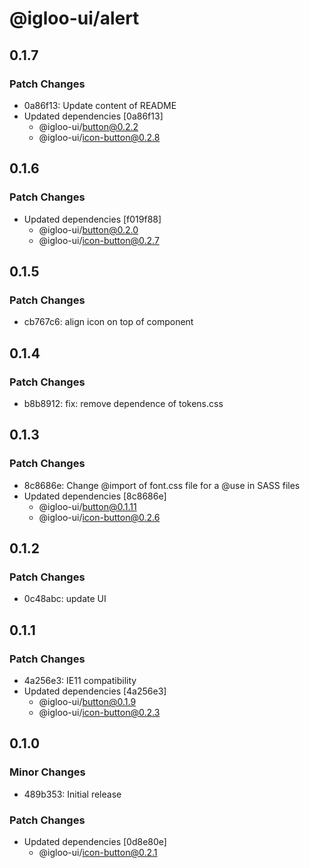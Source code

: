 # @igloo-ui/alert

## 0.1.7

### Patch Changes

- 0a86f13: Update content of README
- Updated dependencies [0a86f13]
  - @igloo-ui/button@0.2.2
  - @igloo-ui/icon-button@0.2.8

## 0.1.6

### Patch Changes

- Updated dependencies [f019f88]
  - @igloo-ui/button@0.2.0
  - @igloo-ui/icon-button@0.2.7

## 0.1.5

### Patch Changes

- cb767c6: align icon on top of component

## 0.1.4

### Patch Changes

- b8b8912: fix: remove dependence of tokens.css

## 0.1.3

### Patch Changes

- 8c8686e: Change @import of font.css file for a @use in SASS files
- Updated dependencies [8c8686e]
  - @igloo-ui/button@0.1.11
  - @igloo-ui/icon-button@0.2.6

## 0.1.2

### Patch Changes

- 0c48abc: update UI

## 0.1.1

### Patch Changes

- 4a256e3: IE11 compatibility
- Updated dependencies [4a256e3]
  - @igloo-ui/button@0.1.9
  - @igloo-ui/icon-button@0.2.3

## 0.1.0

### Minor Changes

- 489b353: Initial release

### Patch Changes

- Updated dependencies [0d8e80e]
  - @igloo-ui/icon-button@0.2.1
